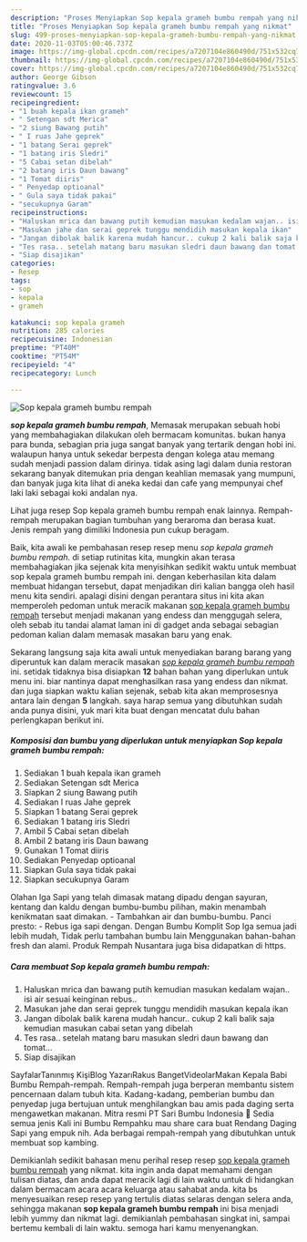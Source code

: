 ```yaml
---
description: "Proses Menyiapkan Sop kepala grameh bumbu rempah yang nikmat"
title: "Proses Menyiapkan Sop kepala grameh bumbu rempah yang nikmat"
slug: 499-proses-menyiapkan-sop-kepala-grameh-bumbu-rempah-yang-nikmat
date: 2020-11-03T05:00:46.737Z
image: https://img-global.cpcdn.com/recipes/a7207104e860490d/751x532cq70/sop-kepala-grameh-bumbu-rempah-foto-resep-utama.jpg
thumbnail: https://img-global.cpcdn.com/recipes/a7207104e860490d/751x532cq70/sop-kepala-grameh-bumbu-rempah-foto-resep-utama.jpg
cover: https://img-global.cpcdn.com/recipes/a7207104e860490d/751x532cq70/sop-kepala-grameh-bumbu-rempah-foto-resep-utama.jpg
author: George Gibson
ratingvalue: 3.6
reviewcount: 15
recipeingredient:
- "1 buah kepala ikan grameh"
- " Setengan sdt Merica"
- "2 siung Bawang putih"
- " I ruas Jahe geprek"
- "1 batang Serai geprek"
- "1 batang iris Sledri"
- "5 Cabai setan dibelah"
- "2 batang iris Daun bawang"
- "1 Tomat diiris"
- " Penyedap optioanal"
- " Gula saya tidak pakai"
- "secukupnya Garam"
recipeinstructions:
- "Haluskan mrica dan bawang putih kemudian masukan kedalam wajan.. isi air sesuai keinginan rebus.."
- "Masukan jahe dan serai geprek tunggu mendidih masukan kepala ikan"
- "Jangan dibolak balik karena mudah hancur.. cukup 2 kali balik saja kemudian masukan cabai setan yang dibelah"
- "Tes rasa.. setelah matang baru masukan sledri daun bawang dan tomat..."
- "Siap disajikan"
categories:
- Resep
tags:
- sop
- kepala
- grameh

katakunci: sop kepala grameh 
nutrition: 285 calories
recipecuisine: Indonesian
preptime: "PT40M"
cooktime: "PT54M"
recipeyield: "4"
recipecategory: Lunch

---
```



![Sop kepala grameh bumbu rempah](https://img-global.cpcdn.com/recipes/a7207104e860490d/751x532cq70/sop-kepala-grameh-bumbu-rempah-foto-resep-utama.jpg)

<b><i>sop kepala grameh bumbu rempah</i></b>, Memasak merupakan sebuah hobi yang membahagiakan dilakukan oleh bermacam komunitas. bukan hanya para bunda, sebagian pria juga sangat banyak yang tertarik dengan hobi ini. walaupun hanya untuk sekedar berpesta dengan kolega atau memang sudah menjadi passion dalam dirinya. tidak asing lagi dalam dunia restoran sekarang banyak ditemukan pria dengan keahlian memasak yang mumpuni, dan banyak juga kita lihat di aneka kedai dan cafe yang mempunyai chef laki laki sebagai koki andalan nya.

Lihat juga resep Sop kepala grameh bumbu rempah enak lainnya. Rempah-rempah merupakan bagian tumbuhan yang beraroma dan berasa kuat. Jenis rempah yang dimiliki Indonesia pun cukup beragam.

Baik, kita awali ke pembahasan resep resep menu <i>sop kepala grameh bumbu rempah</i>. di setiap rutinitas kita, mungkin akan terasa membahagiakan jika sejenak kita menyisihkan sedikit waktu untuk membuat sop kepala grameh bumbu rempah ini. dengan keberhasilan kita dalam membuat hidangan tersebut, dapat menjadikan diri kalian bangga oleh hasil menu kita sendiri. apalagi disini dengan perantara situs ini kita akan memperoleh pedoman untuk meracik makanan <u>sop kepala grameh bumbu rempah</u> tersebut menjadi makanan yang endess dan menggugah selera, oleh sebab itu tandai alamat laman ini di gadget anda sebagai sebagian pedoman kalian dalam memasak masakan baru yang enak.


Sekarang langsung saja kita awali untuk menyediakan barang barang yang diperuntuk kan dalam meracik masakan <u><i>sop kepala grameh bumbu rempah</i></u> ini. setidak tidaknya bisa disiapkan <b>12</b> bahan bahan yang diperlukan untuk menu ini. biar nantinya dapat menghasilkan rasa yang endess dan nikmat. dan juga siapkan waktu kalian sejenak, sebab kita akan memprosesnya antara lain dengan <b>5</b> langkah. saya harap semua yang dibutuhkan sudah anda punya disini, yuk mari kita buat dengan mencatat dulu bahan perlengkapan berikut ini.

<!--inarticleads1-->

##### Komposisi dan bumbu yang diperlukan untuk menyiapkan Sop kepala grameh bumbu rempah:

1. Sediakan 1 buah kepala ikan grameh
1. Sediakan  Setengan sdt Merica
1. Siapkan 2 siung Bawang putih
1. Sediakan  I ruas Jahe geprek
1. Siapkan 1 batang Serai geprek
1. Sediakan 1 batang iris Sledri
1. Ambil 5 Cabai setan dibelah
1. Ambil 2 batang iris Daun bawang
1. Gunakan 1 Tomat diiris
1. Sediakan  Penyedap optioanal
1. Siapkan  Gula saya tidak pakai
1. Siapkan secukupnya Garam


Olahan Iga Sapi yang telah dimasak matang dipadu dengan sayuran, kentang dan kaldu dengan bumbu-bumbu pilihan, makin menambah kenikmatan saat dimakan. - Tambahkan air dan bumbu-bumbu. Panci presto: - Rebus iga sapi dengan. Dengan Bumbu Komplit Sop Iga semua jadi lebih mudah, Tidak perlu tambahan bumbu lain Menggunakan bahan-bahan fresh dan alami. Produk Rempah Nusantara juga bisa didapatkan di https. 

<!--inarticleads2-->

##### Cara membuat Sop kepala grameh bumbu rempah:

1. Haluskan mrica dan bawang putih kemudian masukan kedalam wajan.. isi air sesuai keinginan rebus..
1. Masukan jahe dan serai geprek tunggu mendidih masukan kepala ikan
1. Jangan dibolak balik karena mudah hancur.. cukup 2 kali balik saja kemudian masukan cabai setan yang dibelah
1. Tes rasa.. setelah matang baru masukan sledri daun bawang dan tomat...
1. Siap disajikan


SayfalarTanınmış KişiBlog YazarıRakus BangetVideolarMakan Kepala Babi Bumbu Rempah-rempah. Rempah-rempah juga berperan membantu sistem pencernaan dalam tubuh kita. Kadang-kadang, pemberian bumbu dan penyedap juga bertujuan untuk menghilangkan bau amis pada daging serta mengawetkan makanan. Mitra resmi PT Sari Bumbu Indonesia 🌱 Sedia semua jenis Kali ini Bumbu Rempahku mau share cara buat Rendang Daging Sapi yang empuk nih. Ada berbagai rempah-rempah yang dibutuhkan untuk membuat sop kambing. 

Demikianlah sedikit bahasan menu perihal resep resep <u>sop kepala grameh bumbu rempah</u> yang nikmat. kita ingin anda dapat memahami dengan tulisan diatas, dan anda dapat meracik lagi di lain waktu untuk di hidangkan dalam bermacam acara acara keluarga atau sahabat anda. kita bs menyesuaikan resep resep yang tertulis diatas selaras dengan selera anda, sehingga makanan <b>sop kepala grameh bumbu rempah</b> ini bisa menjadi lebih yummy dan nikmat lagi. demikianlah pembahasan singkat ini, sampai bertemu kembali di lain waktu. semoga hari kamu menyenangkan.
